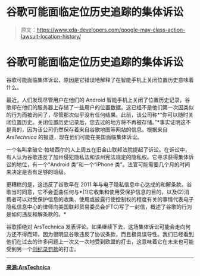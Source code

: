 # 谷歌可能面临定位历史追踪的集体诉讼

> 原文：<https://www.xda-developers.com/google-may-class-action-lawsuit-location-history/>

# 谷歌可能面临定位历史追踪的集体诉讼

谷歌可能面临集体诉讼，原因是它错误地解释了在智能手机上关闭位置历史意味着什么。

最近，人们发现尽管用户在他们的 Android 智能手机上关闭了位置历史记录，谷歌却在他们的服务器上存储了一些用户的位置数据。这已经不是他们第一次因类似的行为而被询问了，尽管那次似乎没有任何结果。此前，该公司称*“你可以随时关闭位置历史。关闭位置历史记录后，您去过的地方将不再被存储。”*事实证明这不是真的，因为该公司仍然保存着来自谷歌地图等网站的信息。根据来自 *ArsTechnica* 的报道，现在他们可能在美国面临集体诉讼。

一个名叫拿破仑·帕塔西尔的人上周五在旧金山联邦法院提起了诉讼。在诉讼中，有人认为谷歌违反了加州侵犯隐私法和该州宪法规定的隐私权。它寻求获得集体诉讼的地位，有一个“Android 类”和一个“iPhone 类”。法官可能需要几个月的时间来决定是否有足够的班级。

更糟糕的是，这违反了谷歌早在 2011 年与电子隐私信息中心达成的和解条款。谷歌当时同意，它不会歪曲任何与*(1)它收集和使用受保护信息的目的，以及(2)消费者可以对受保护信息的收集、使用或披露行使控制权的程度有关的事情代表电子隐私信息中心的律师向美国联邦贸易委员会(FTC)写了一封信，概述了谷歌的行为是如何违反和解条款的。*

谷歌拒绝对 ArsTechnica 发表评论。如果继续下去，这场集体诉讼可能会走向何方还不得而知，因为很明显谷歌违反了协议条款，而且极具误导性。我们已经看到他们在过去的许多问题上一次又一次地受到欧盟的打击，这意味着它在未来也可能受到另一个[创纪录罚款](https://www.xda-developers.com/eu-block-google-search-chrome-default-android/)的打击。

* * *

[**来源:ArsTechnica**](https://arstechnica.com/tech-policy/2018/08/did-google-violate-users-privacy-when-it-secretly-kept-location-data/)